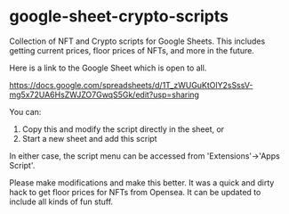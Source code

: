 # google-sheet-crypto-scripts
Collection of NFT and Crypto scripts for Google Sheets. This includes getting current prices, floor prices of NFTs, and more in the future.

Here is a link to the Google Sheet which is open to all. 

https://docs.google.com/spreadsheets/d/1T_zWUGuKtOlY2sSssV-mg5x72UA6HsZWJZO7GwqS5Gk/edit?usp=sharing

You can:
1) Copy this and modify the script directly in the sheet, or 
2) Start a new sheet and add this script

In either case, the script menu can be accessed from 'Extensions'->'Apps Script'.

Please make modifications and make this better. It was a quick and dirty hack to get floor prices for NFTs from Opensea. It can be updated to include all kinds of fun stuff.
